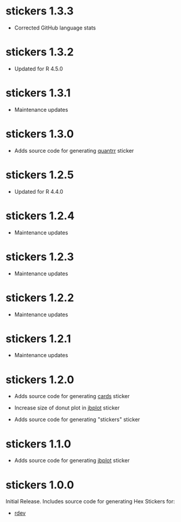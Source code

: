 # stickers 1.3.3

* Corrected GitHub language stats

# stickers 1.3.2

* Updated for R 4.5.0

# stickers 1.3.1

* Maintenance updates

# stickers 1.3.0

* Adds source code for generating [quantrr](https://jabenninghoff.github.io/quantrr/) sticker

# stickers 1.2.5

* Updated for R 4.4.0

# stickers 1.2.4

* Maintenance updates

# stickers 1.2.3

* Maintenance updates

# stickers 1.2.2

* Maintenance updates

# stickers 1.2.1

* Maintenance updates

# stickers 1.2.0

* Adds source code for generating [cards](https://jabenninghoff.github.io/cards/) sticker

* Increase size of donut plot in [jbplot](https://jabenninghoff.github.io/jbplot/) sticker

* Adds source code for generating "stickers" sticker

# stickers 1.1.0

* Adds source code for generating [jbplot](https://jabenninghoff.github.io/jbplot/) sticker

# stickers 1.0.0

Initial Release. Includes source code for generating Hex Stickers for:

* [rdev](https://jabenninghoff.github.io/rdev/)
